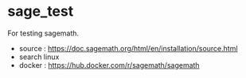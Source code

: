 # sage_test
For testing sagemath.

* source : https://doc.sagemath.org/html/en/installation/source.html
* search linux
* docker : https://hub.docker.com/r/sagemath/sagemath
  
